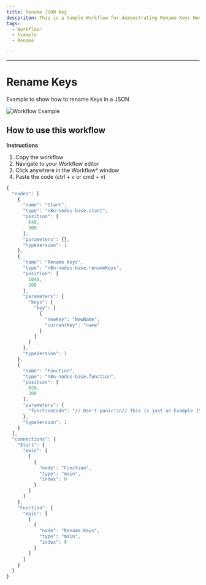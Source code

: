 ```yaml
---
title: Rename JSON Key
descpriton: This is a Sample Workflow for demonstrating Rename Keys Node
tags:
  - Workflow²
  - Example
  - Rename

---
```


---

# Rename Keys

Example to show how to rename Keys in a JSON

![Workflow Example](/_images/example/Example-JSON.png)


## How to use this workflow


**Instructions**

1. Copy the workflow
2. Navigate to your Workflow editor
3. Click anywhere in the Workflow² window
4. Paste the code (ctrl + v or cmd + v)


``` Javascript
{
  "nodes": [
    {
      "name": "Start",
      "type": "n8n-nodes-base.start",
      "position": [
        640,
        300
      ],
      "parameters": {},
      "typeVersion": 1
    },
    {
      "name": "Rename Keys",
      "type": "n8n-nodes-base.renameKeys",
      "position": [
        1040,
        300
      ],
      "parameters": {
        "keys": {
          "key": [
            {
              "newKey": "NewName",
              "currentKey": "name"
            }
          ]
        }
      },
      "typeVersion": 1
    },
    {
      "name": "Function",
      "type": "n8n-nodes-base.function",
      "position": [
        820,
        300
      ],
      "parameters": {
        "functionCode": "// Don't panic!\n// This is just an Example JSON Data\n\nconst json = `\n  [\n    {\n      \"_id\":\"5078c3a803ff4197dc81fbfb\",\n      \"email\":\"user1@gmail.com\",\n      \"image\":\"some_image_url\",\n      \"name\":\"Name 1\"\n    },\n    {\n      \"_id\":\"5078c3a803ff4197dc81fbfc\",\n      \"email\":\"user2@gmail.com\",\n      \"image\":\"some_image_url\",\n      \"name\":\"Name 2\"\n    }\n  ]\n`;\n\n// Parse the JSON Data and store into a Variable called array\nconst arr = JSON.parse(json);\n\n// Now, Return the Data inside the variable arr\nreturn arr;"
      },
      "typeVersion": 1
    }
  ],
  "connections": {
    "Start": {
      "main": [
        [
          {
            "node": "Function",
            "type": "main",
            "index": 0
          }
        ]
      ]
    },
    "Function": {
      "main": [
        [
          {
            "node": "Rename Keys",
            "type": "main",
            "index": 0
          }
        ]
      ]
    }
  }
}
```
